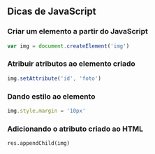 ## Dicas de JavaScript

### Criar um elemento a partir do JavaScript

```js
var img = document.createElement('img')
```

### Atribuir atributos ao elemento criado

```js
img.setAttribute('id', 'foto')
```

### Dando estilo ao elemento

```js
img.style.margin = '10px'
```

### Adicionando o atributo criado ao HTML

```JS
res.appendChild(img)
```